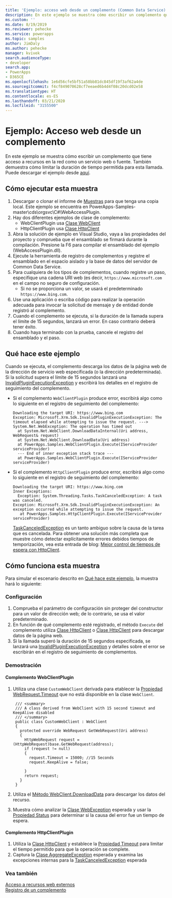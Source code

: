 ```yaml
---
title: 'Ejemplo: acceso web desde un complemento (Common Data Service) | Microsoft Docs'
description: En este ejemplo se muestra cómo escribir un complemento que tiene acceso a recursos en la red.
ms.custom: ''
ms.date: 8/19/2019
ms.reviewer: pehecke
ms.service: powerapps
ms.topic: samples
author: JimDaly
ms.author: pehecke
manager: kvivek
search.audienceType:
- developer
search.app:
- PowerApps
- D365CE
ms.openlocfilehash: 1e6d56cfe5bf51a58bb81dc845df19f3af62a4de
ms.sourcegitcommit: f4cf849070628cf7eeaed6b4d4f08c20dcd02e58
ms.translationtype: HT
ms.contentlocale: es-ES
ms.lasthandoff: 03/21/2020
ms.locfileid: "3155500"
---
```

# <a name="sample-web-access-from-a-plug-in"></a>Ejemplo: Acceso web desde un complemento

En este ejemplo se muestra cómo escribir un complemento que tiene acceso a recursos en la red como un servicio web o fuente. También demuestra cómo limitar la duración de tiempo permitida para esta llamada. Puede descargar el ejemplo desde [aquí](https://github.com/Microsoft/PowerApps-Samples/tree/master/cds/orgsvc/C%23/WebAccessPlugin).

## <a name="how-to-run-this-sample"></a>Cómo ejecutar esta muestra

1. Descargar o clonar el informe de [Muestras](https://github.com/Microsoft/PowerApps-Samples) para que tenga una copia local. Este ejemplo se encuentra en PowerApps-Samples-master\cds\orgsvc\C#\WebAccessPlugin.
1. Hay dos diferentes ejemplos de clase de complemento: 
    - WebClientPlugin usa [Clase WebClient](/dotnet/api/system.net.webclient)
    - HttpClientPlugin usa [Clase HttpClient](/dotnet/api/system.net.http.httpclient)
1. Abra la solución de ejemplo en Visual Studio, vaya a las propiedades del proyecto y comprueba que el ensamblado se firmará durante la compilación. Presione la F6 para compilar el ensamblado del ejemplo (WebAccessPlugin.dll).
1. Ejecute la herramienta de registro de complementos y registre el ensamblado en el espacio aislado y la base de datos del servidor de Common Data Service. 
1. Para cualquiera de los tipos de complementos, cuando registre un paso, especifique una cadena URI web (es decir, `https://www.microsoft.com` en el campo no seguro de configuración.
    - Si no se proporciona un valor, se usará el predeterminado `https://www.bing.com`.
1. Use una aplicación o escriba código para realizar la operación adecuada para invocar la solicitud de mensaje y de entidad donde registró al complemento.
1. Cuando el complemento se ejecuta, si la duración de la llamada supera el límite de 15 segundos, lanzará un error. En caso contrario deberá tener éxito.
1. Cuando haya terminado con la prueba, cancele el registro del ensamblado y el paso.

## <a name="what-this-sample-does"></a>Qué hace este ejemplo

Cuando se ejecuta, el complemento descarga los datos de la página web de la dirección de servicio web especificada (o la dirección predeterminada). Si la solicitud supera el límite de 15 segundos lanzará una [InvalidPluginExecutionException](/dotnet/api/microsoft.xrm.sdk.invalidpluginexecutionexception) y escribirá los detalles en el registro de seguimiento del complemento.

- Si el complemento `WebClientPlugin` produce error, escribirá algo como lo siguiente en el registro de seguimiento del complemento:
    ```
    Downloading the target URI: https://www.bing.com
    Exception: Microsoft.Xrm.Sdk.InvalidPluginExecutionException: The timeout elapsed while attempting to issue the request. ---> System.Net.WebException: The operation has timed out
      at System.Net.WebClient.DownloadDataInternal(Uri address, WebRequest& request)
      at System.Net.WebClient.DownloadData(Uri address)
      at PowerApps.Samples.WebClientPlugin.Execute(IServiceProvider serviceProvider)
      --- End of inner exception stack trace ---
      at PowerApps.Samples.WebClientPlugin.Execute(IServiceProvider serviceProvider)
    ```

- Si el complemento `HttpClientPlugin` produce error, escribirá algo como lo siguiente en el registro de seguimiento del complemento:
    ```
    Downloading the target URI: https://www.bing.com
    Inner Exceptions:
      Exception: System.Threading.Tasks.TaskCanceledException: A task was canceled.
    Exception: Microsoft.Xrm.Sdk.InvalidPluginExecutionException: An exception occurred while attempting to issue the request.
       at PowerApps.Samples.HttpClientPlugin.Execute(IServiceProvider serviceProvider)
    ```
    [TaskCanceledException](/dotnet/api/system.threading.tasks.taskcanceledexception) es un tanto ambiguo sobre la causa de la tarea que es cancelada. Para obtener una solución más completa que muestre cómo detectar explícitamente errores debidos tiempos de temporización, vea esta entrada de blog: [Mejor control de tiempos de espera con HttpClient](https://thomaslevesque.com/2018/02/25/better-timeout-handling-with-httpclient/).

## <a name="how-this-sample-works"></a>Cómo funciona esta muestra

Para simular el escenario descrito en [Qué hace este ejemplo](#what-this-sample-does), la muestra hará lo siguiente:

### <a name="setup"></a>Configuración

1. Comprueba el parámetro de configuración sin proteger del constructor para un valor de dirección web; de lo contrario, se usa el valor predeterminado.
2. En función de qué complemento esté registrado, el método `Execute` del complemento utiliza [Clase HttpClient](/dotnet/api/system.net.webclient) o [Clase HttpClient](/dotnet/api/system.net.http.httpclient) para descargar datos de la página web.
3. Si la llamada superó la duración de 15 segundos especificada, se lanzará una [InvalidPluginExecutionException](/dotnet/api/microsoft.xrm.sdk.invalidpluginexecutionexception) y detalles sobre el error se escribirán en el registro de seguimiento de complementos.

### <a name="demonstrate"></a>Demostración

#### <a name="webclientplugin-plugin"></a>Complemento WebClientPlugin

1. Utiliza una clase `CustomWebClient` derivada para etablecer la [Propiedad WebRequest.Timeout](/dotnet/api/system.net.webrequest.timeout) que no está disponible en la clase `WebClient`.

   ````
    /// <summary>
    /// A class derived from WebClient with 15 second timeout and KeepAlive disabled
    /// </summary>
    public class CustomWebClient : WebClient
    {
      protected override WebRequest GetWebRequest(Uri address)
      {
        HttpWebRequest request = (HttpWebRequest)base.GetWebRequest(address);
        if (request != null)
        {
          request.Timeout = 15000; //15 Seconds
          request.KeepAlive = false;
          
        }
        return request;
      }
    }
    ````

1. Utiliza el [Método WebClient.DownloadData](/dotnet/api/system.net.webclient.downloaddata) para descargar los datos del recurso.
1. Muestra cómo analizar la [Clase WebException](/dotnet/api/system.net.webexception) esperada y usar la [Propiedad Status](/dotnet/api/system.net.webexception.status) para determinar si la causa del error fue un tiempo de espera.

#### <a name="httpclientplugin-plugin"></a>Complemento HttpClientPlugin

1. Utiliza la [Clase HttpClient](/dotnet/api/system.net.http.httpclient) y establece la [Propiedad Timeout](/dotnet/api/system.net.http.httpclient.timeout) para limitar el tiempo permitido para que la operación se complete.
1. Captura la [Clase AggregateException](/dotnet/api/system.aggregateexception) esperada y examina las excepciones internas para la [TaskCanceledException](/dotnet/api/system.threading.tasks.taskcanceledexception) esperada


### <a name="see-also"></a>Vea también

[Acceso a recursos web externos](../../access-web-services.md)<br/>
[Registro de un complemento](../../register-plug-in.md)